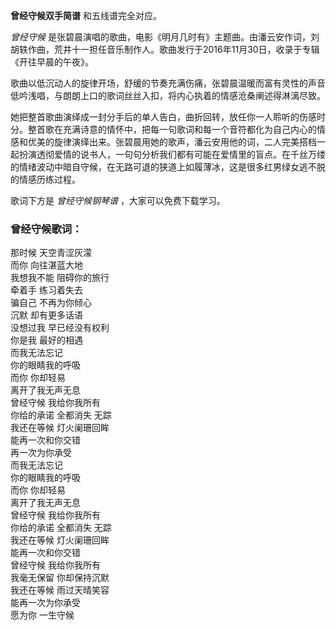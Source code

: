 

**曾经守候双手简谱** 和五线谱完全对应。

_曾经守候_
是张碧晨演唱的歌曲，电影《明月几时有》主题曲。由潘云安作词，刘胡轶作曲，荒井十一担任音乐制作人。歌曲发行于2016年11月30日，收录于专辑《开往早晨的午夜》。

歌曲以低沉动人的旋律开场，舒缓的节奏充满伤痛，张碧晨温暖而富有灵性的声音低吟浅唱，与朗朗上口的歌词丝丝入扣，将内心执着的情感沧桑阐述得淋漓尽致。

她把整首歌曲演绎成一封分手后的单人告白，曲折回转，放任你一人聆听的伤感时分。整首歌在充满诗意的情怀中，把每一句歌词和每一个音符都化为自己内心的情感和优美的旋律演绎出来。张碧晨用她的歌声，潘云安用他的词，二人完美搭档一起扮演透彻爱情的说书人，一句句分析我们都有可能在爱情里的盲点。在千丝万缕的情绪波动中暗自守候，在无路可退的狭道上如履薄冰，这是很多红男绿女逃不脱的情感历练过程。

歌词下方是 _曾经守候钢琴谱_ ，大家可以免费下载学习。

### 曾经守候歌词：

那时候 天空青涩灰濛  
而你 向往湛蓝大地  
我想我不能 阻碍你的旅行  
牵着手 练习着失去  
骗自己 不再为你倾心  
沉默 却有更多话语  
没想过我 早已经没有权利  
你是我 最好的相遇  
而我无法忘记  
你的眼睛我的呼吸  
而你 你却轻易  
离开了我无声无息  
曾经守候 我给你我所有  
你给的承诺 全都消失 无踪  
我还在等候 灯火阑珊回眸  
能再一次和你交错  
再一次为你承受  
而我无法忘记  
你的眼睛我的呼吸  
而你 你却轻易  
离开了我无声无息  
曾经守候 我给你我所有  
你给的承诺 全都消失 无踪  
我还在等候 灯火阑珊回眸  
能再一次和你交错  
曾经守候 我给你我所有  
我毫无保留 你却保持沉默  
我还在等候 雨过天晴笑容  
能再一次为你承受  
愿为你 一生守候

